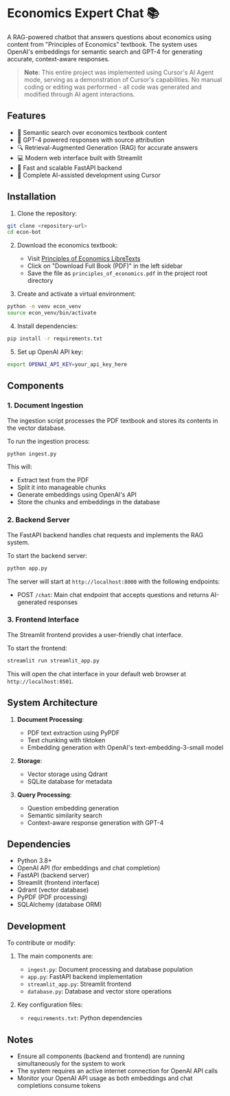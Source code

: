 # Economics Expert Chat 📚

A RAG-powered chatbot that answers questions about economics using content from "Principles of Economics" textbook. The system uses OpenAI's embeddings for semantic search and GPT-4 for generating accurate, context-aware responses.

> **Note**: This entire project was implemented using Cursor's AI Agent mode, serving as a demonstration of Cursor's capabilities. No manual coding or editing was performed - all code was generated and modified through AI agent interactions.

## Features

- 📖 Semantic search over economics textbook content
- 🤖 GPT-4 powered responses with source attribution
- 🔍 Retrieval-Augmented Generation (RAG) for accurate answers
- 💻 Modern web interface built with Streamlit
- 🚀 Fast and scalable FastAPI backend
- 🧪 Complete AI-assisted development using Cursor

## Installation

1. Clone the repository:
```bash
git clone <repository-url>
cd econ-bot
```

2. Download the economics textbook:
   - Visit [Principles of Economics LibreTexts](https://socialsci.libretexts.org/Bookshelves/Economics/Principles_of_Economics_(LibreTexts))
   - Click on "Download Full Book (PDF)" in the left sidebar
   - Save the file as `principles_of_economics.pdf` in the project root directory

3. Create and activate a virtual environment:
```bash
python -m venv econ_venv
source econ_venv/bin/activate
```

4. Install dependencies:
```bash
pip install -r requirements.txt
```

5. Set up OpenAI API key:
```bash
export OPENAI_API_KEY=your_api_key_here
```

## Components

### 1. Document Ingestion

The ingestion script processes the PDF textbook and stores its contents in the vector database.

To run the ingestion process:
```bash
python ingest.py
```

This will:
- Extract text from the PDF
- Split it into manageable chunks
- Generate embeddings using OpenAI's API
- Store the chunks and embeddings in the database

### 2. Backend Server

The FastAPI backend handles chat requests and implements the RAG system.

To start the backend server:
```bash
python app.py
```

The server will start at `http://localhost:8000` with the following endpoints:
- POST `/chat`: Main chat endpoint that accepts questions and returns AI-generated responses

### 3. Frontend Interface

The Streamlit frontend provides a user-friendly chat interface.

To start the frontend:
```bash
streamlit run streamlit_app.py
```

This will open the chat interface in your default web browser at `http://localhost:8501`.

## System Architecture

1. **Document Processing**:
   - PDF text extraction using PyPDF
   - Text chunking with tiktoken
   - Embedding generation with OpenAI's text-embedding-3-small model

2. **Storage**:
   - Vector storage using Qdrant
   - SQLite database for metadata

3. **Query Processing**:
   - Question embedding generation
   - Semantic similarity search
   - Context-aware response generation with GPT-4

## Dependencies

- Python 3.8+
- OpenAI API (for embeddings and chat completion)
- FastAPI (backend server)
- Streamlit (frontend interface)
- Qdrant (vector database)
- PyPDF (PDF processing)
- SQLAlchemy (database ORM)

## Development

To contribute or modify:

1. The main components are:
   - `ingest.py`: Document processing and database population
   - `app.py`: FastAPI backend implementation
   - `streamlit_app.py`: Streamlit frontend
   - `database.py`: Database and vector store operations

2. Key configuration files:
   - `requirements.txt`: Python dependencies

## Notes

- Ensure all components (backend and frontend) are running simultaneously for the system to work
- The system requires an active internet connection for OpenAI API calls
- Monitor your OpenAI API usage as both embeddings and chat completions consume tokens